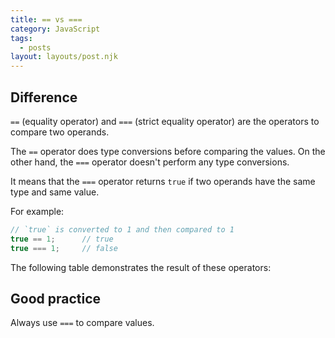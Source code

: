 ```yaml
---
title: == vs ===
category: JavaScript
tags:
  - posts
layout: layouts/post.njk
---
```


## Difference

`==` (equality operator) and `===` (strict equality operator) are the operators to compare two operands.

The `==` operator does type conversions before comparing the values. On the other hand, the `===` operator doesn't perform
any type conversions.

It means that the `===` operator returns `true` if two operands have the same type and same value.

For example:

```js
// `true` is converted to 1 and then compared to 1
true == 1;      // true
true === 1;     // false
```

The following table demonstrates the result of these operators:

## Good practice

Always use `===` to compare values.